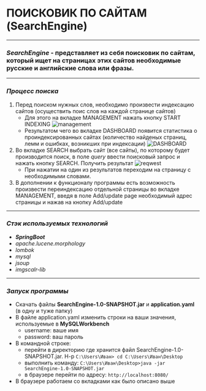 # ПОИСКОВИК ПО САЙТАМ (SearchEngine)
_ _ _ _ _
### *SearchEngine* - представляет из себя поисковик по сайтам, который ищет на страницах этих сайтов необходимые русские и английские слова или фразы.
_ _ _ _ _
### *Процесс поиска*
1. Перед поиском нужных слов, необходимо произвести индексацию сайтов (осуществить поис слов на каждой странице сайтов)
   + Для этого на вкладке MANAGEMENT нажать кнопку START INDEXING ![management](https://lh3.googleusercontent.com/drive-viewer/AK7aPaDyWlhtRHFr5A7qpHdzgE_I8G9e4DtGJfdvqDCt9Asc5aG2Z_gIgtgIEy_pjeVKjB8ZaDGcFUzEpi39nXTyUmNg7l4ZpQ=w1920-h935)
   + Результатом чего во вкладке DASHBOARD появится статистика о проиндексированных сайтах (количество найденых страниц, лемм и ошибках, возникших при индексации) ![DASHBOARD](https://lh3.googleusercontent.com/drive-viewer/AK7aPaCodRLefjJGavoTL4Lw2yajvhpkICfVJAww2uZwo1QiZRzg3XyjPZNAbdjDQOAHlo8WCpUvTNEm7lsPpO_Ka0ughtb1og=w1920-h935)
2. Во вкладке SEARCH выбрать сайт (все сайты), по которому будет производится поиcк, в поле *query* ввести поисковый запрос и нажать кнопку SEARCH. Получить результат ![reqwest]([https://lh3.googleusercontent.com/drive-viewer/AK7aPaDPARIY0V3ltX5NBrBHyLYWDZDHCWLir3D76VUo5ZoUAMBKrDX69ePHLTVdLlGQHMHiRS5Yqpnl72YPIt0fITRpEoYZwg=w1920-h935])
   + При нажатии на один из результатов переходим на страницу с необходимыми словами.
3. В дополнении к функционалу программы есть возможность произвести переиндексацию отдельной страницы во вкладке MANAGEMENT, введя в поле Add/update page необходимый адрес страницы и нажав на кнопку Add/update
_ _ _ _ _
### *Cтэк используемых технологий*
+ ***SpringBoot***
+ *apache.lucene.morphology*
+ *lombok*
+ *mysql*
+ *jsoup*
+ *imgscalr-lib*
_ _ _ _ _
### *Запуск программы*
+ Скачать файлы **SearchEngine-1.0-SNAPSHOT.jar** и **application.yaml** (в одну и туже папку)
+ В файле application.yaml изменить строки на ваши значения, используемые в **MySQLWorkbench**
     + username: ваше имя
     + password: ваш пароль
+ В командной строке:
    + перейти в директорию где хранится файл SearchEngine-1.0-SNAPSHOT.jar. Н-р `C:\Users\Иван> cd C:\Users\Иван\Desktop`
    + выполнить команду: `C:\Users\Иван\Desktop>java -jar SearchEngine-1.0-SNAPSHOT.jar`
    + в браузере перейти по адресу: `http://localhost:8080/`
+ В браузере работаем со вкладками как было описано выше
